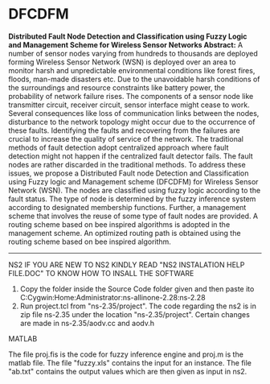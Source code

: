# DFCDFM
**Distributed Fault Node Detection and Classification using Fuzzy Logic and Management Scheme for Wireless Sensor Networks
Abstract:**
A number of sensor nodes varying from hundreds to thousands are deployed forming Wireless Sensor Network (WSN) is deployed over an area to monitor harsh and unpredictable environmental conditions like forest fires, floods, man-made disasters etc. Due to the unavoidable harsh conditions of the surroundings and resource constraints like battery power, the probability of network failure rises. The components of a sensor node like transmitter circuit, receiver circuit, sensor interface might cease to work. Several consequences like loss of communication links between the nodes, disturbance to the network topology might occur due to the occurrence of these faults. Identifying the faults and recovering from the failures are crucial to increase the quality of service of the network. The traditional methods of fault detection adopt centralized approach where fault detection might not happen if the centralized fault detector fails. The fault nodes are rather discarded in the traditional methods. To address these issues, we propose a Distributed Fault node Detection and Classification using Fuzzy logic and Management scheme (DFCDFM) for Wireless Sensor Network (WSN). The nodes are classified using fuzzy logic according to the fault status. The type of node is determined by the fuzzy inference system according to designated membership functions. Further, a management scheme that involves the reuse of some type of fault nodes are provided. A routing scheme based on bee inspired algorithms is adopted in the management scheme. An optimized routing path is obtained using the routing scheme based on bee inspired algorithm.
___________________________________________________________________________________________________________________________________________________________________________________
NS2
IF YOU ARE NEW TO NS2 KINDLY READ "NS2 INSTALATION HELP FILE.DOC" TO KNOW HOW TO INSALL THE SOFTWARE
1) Copy the folder inside the Source Code folder given and then paste ito C:Cygwin:Home:Administrator:ns-allinone-2.28:ns-2.28
2) Run project.tcl from "ns-2.35/project".
The code regarding the ns2 is in zip file ns-2.35 under the location "ns-2.35/project".
Certain changes are made in ns-2.35/aodv.cc and aodv.h

MATLAB

The file proj.fis is the code for fuzzy inference engine and proj.m is the matlab file. The file "fuzzy.xls" contains the input for an instance. The file "ab.txt" contains the output values which are then given as input in ns2.
